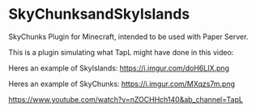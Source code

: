 # SkyChunksandSkyIslands
SkyChunks Plugin for Minecraft, intended to be used with Paper Server.


This is a plugin simulating what TapL might have done in this video:

Heres an example of SkyIslands:  https://i.imgur.com/doH6LIX.png

Heres an example of SkyChunks: https://i.imgur.com/MXqzs7m.png

https://www.youtube.com/watch?v=nZOCHHch140&ab_channel=TapL
